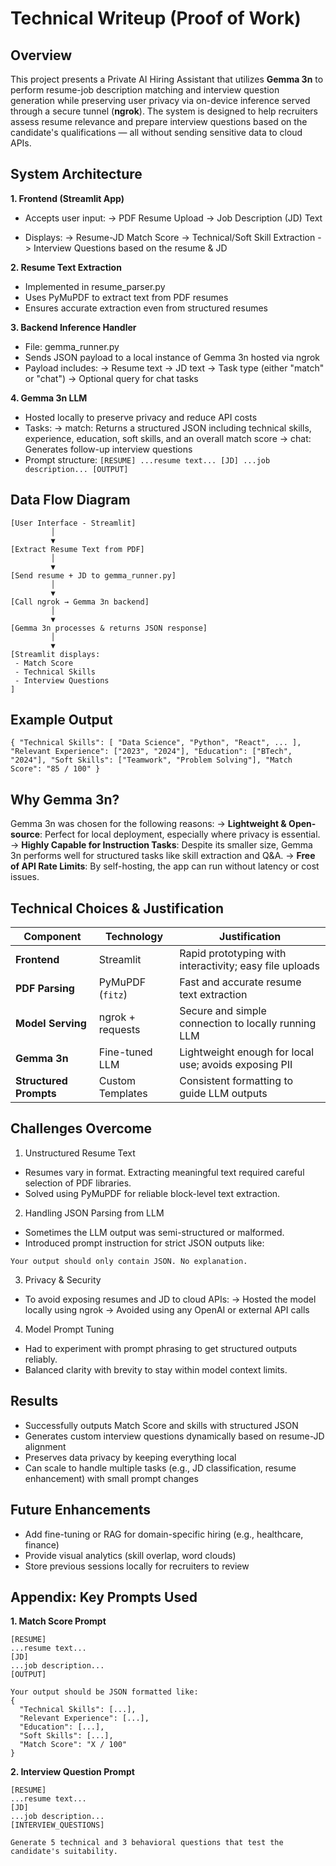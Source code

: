 # Technical Writeup (Proof of Work)

## Overview
This project presents a Private AI Hiring Assistant that utilizes **Gemma 3n** to perform resume-job description matching and interview question generation while 
preserving user privacy via on-device inference served through a secure tunnel (**ngrok**). The system is designed to help recruiters assess resume relevance and 
prepare interview questions based on the candidate's qualifications — all without sending sensitive data to cloud APIs.

## System Architecture
**1. Frontend (Streamlit App)**
- Accepts user input:
     -> PDF Resume Upload
     -> Job Description (JD) Text

- Displays:
     -> Resume-JD Match Score
     -> Technical/Soft Skill Extraction
     -> Interview Questions based on the resume & JD
  
**2. Resume Text Extraction**
- Implemented in resume_parser.py
- Uses PyMuPDF to extract text from PDF resumes
- Ensures accurate extraction even from structured resumes

**3. Backend Inference Handler**
- File: gemma_runner.py
- Sends JSON payload to a local instance of Gemma 3n hosted via ngrok
- Payload includes:
     -> Resume text
     -> JD text
     -> Task type (either "match" or "chat")
     -> Optional query for chat tasks

**4. Gemma 3n LLM**
- Hosted locally to preserve privacy and reduce API costs
- Tasks:
     -> match: Returns a structured JSON including technical skills, experience, education, soft skills, and an overall match score
     -> chat: Generates follow-up interview questions
- Prompt structure:
  `
  [RESUME]
...resume text...
[JD]
...job description...
[OUTPUT]
  `
## Data Flow Diagram
```
[User Interface - Streamlit]
         │
         ▼
[Extract Resume Text from PDF]
         │
         ▼
[Send resume + JD to gemma_runner.py]
         │
         ▼
[Call ngrok → Gemma 3n backend]
         │
         ▼
[Gemma 3n processes & returns JSON response]
         │
         ▼
[Streamlit displays:
 - Match Score
 - Technical Skills
 - Interview Questions
]
```

## Example Output
`
{
  "Technical Skills": [
  "Data Science", "Python", "React", ...
  ],
  "Relevant Experience": ["2023", "2024"],
  "Education": ["BTech", "2024"],
  "Soft Skills": ["Teamwork", "Problem Solving"],
  "Match Score": "85 / 100"
}
`

## Why Gemma 3n?
Gemma 3n was chosen for the following reasons:
-> **Lightweight & Open-source**: Perfect for local deployment, especially where privacy is essential.
-> **Highly Capable for Instruction Tasks**: Despite its smaller size, Gemma 3n performs well for structured tasks like skill extraction and Q&A.
-> **Free of API Rate Limits**: By self-hosting, the app can run without latency or cost issues.

## Technical Choices & Justification

| Component              | Technology       | Justification                                           |
| ---------------------- | ---------------- | ------------------------------------------------------- |
| **Frontend**           | Streamlit        | Rapid prototyping with interactivity; easy file uploads |
| **PDF Parsing**        | PyMuPDF (`fitz`) | Fast and accurate resume text extraction                |
| **Model Serving**      | ngrok + requests | Secure and simple connection to locally running LLM     |
| **Gemma 3n**           | Fine-tuned LLM   | Lightweight enough for local use; avoids exposing PII   |
| **Structured Prompts** | Custom Templates | Consistent formatting to guide LLM outputs              |

## Challenges Overcome
 1. Unstructured Resume Text
- Resumes vary in format. Extracting meaningful text required careful selection of PDF libraries.
- Solved using PyMuPDF for reliable block-level text extraction.

2. Handling JSON Parsing from LLM
- Sometimes the LLM output was semi-structured or malformed.
- Introduced prompt instruction for strict JSON outputs like:

`
Your output should only contain JSON. No explanation.
`

3. Privacy & Security
- To avoid exposing resumes and JD to cloud APIs:
     -> Hosted the model locally using ngrok
     -> Avoided using any OpenAI or external API calls

4. Model Prompt Tuning
- Had to experiment with prompt phrasing to get structured outputs reliably.
- Balanced clarity with brevity to stay within model context limits.

## Results
- Successfully outputs Match Score and skills with structured JSON
- Generates custom interview questions dynamically based on resume-JD alignment
- Preserves data privacy by keeping everything local
- Can scale to handle multiple tasks (e.g., JD classification, resume enhancement) with small prompt changes

## Future Enhancements
- Add fine-tuning or RAG for domain-specific hiring (e.g., healthcare, finance)
- Provide visual analytics (skill overlap, word clouds)
- Store previous sessions locally for recruiters to review

## Appendix: Key Prompts Used

**1. Match Score Prompt**
```
[RESUME]
...resume text...
[JD]
...job description...
[OUTPUT]

Your output should be JSON formatted like:
{
  "Technical Skills": [...],
  "Relevant Experience": [...],
  "Education": [...],
  "Soft Skills": [...],
  "Match Score": "X / 100"
}
```

**2. Interview Question Prompt**
```
[RESUME]
...resume text...
[JD]
...job description...
[INTERVIEW_QUESTIONS]

Generate 5 technical and 3 behavioral questions that test the candidate's suitability.
```
